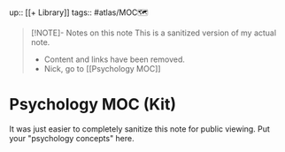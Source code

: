 up:: [[+ Library]]
tags:: #atlas/MOC🗺 

> [!NOTE]- Notes on this note
> This is a sanitized version of my actual note. 
> - Content and links have been removed.
> - Nick, go to [[Psychology MOC]]


# Psychology MOC (Kit)
It was just easier to completely sanitize this note for public viewing. Put your "psychology concepts" here.